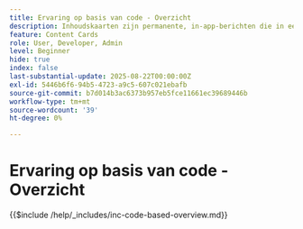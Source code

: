 ```yaml
---
title: Ervaring op basis van code - Overzicht
description: Inhoudskaarten zijn permanente, in-app-berichten die in een toegewezen postvak of feed in uw app wonen. Ze zijn ideaal voor het leveren van niet-urgente, informatieve of promotionele inhoud die in de loop der tijd zichtbaar is.
feature: Content Cards
role: User, Developer, Admin
level: Beginner
hide: true
index: false
last-substantial-update: 2025-08-22T00:00:00Z
exl-id: 5446b6f6-94b5-4723-a9c5-607c021ebafb
source-git-commit: b7d014b3ac6373b957eb5fce11661ec39689446b
workflow-type: tm+mt
source-wordcount: '39'
ht-degree: 0%

---
```


# Ervaring op basis van code - Overzicht

{{$include /help/_includes/inc-code-based-overview.md}}
